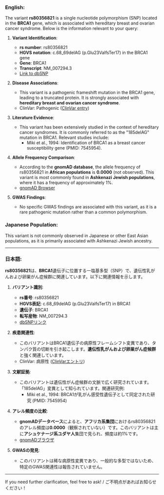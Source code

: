 ### English:
The variant **rs80356821** is a single nucleotide polymorphism (SNP) located in the **BRCA1** gene, which is associated with hereditary breast and ovarian cancer syndrome. Below is the information relevant to your query:

1. **Variant Identification**:
   - **rs number**: rs80356821
   - **HGVS notation**: c.68_69delAG (p.Glu23ValfsTer17) in the BRCA1 gene
   - **Gene**: BRCA1
   - **Transcript**: NM_007294.3
   - [Link to dbSNP](https://www.ncbi.nlm.nih.gov/snp/rs80356821)

2. **Disease Associations**:
   - This variant is a pathogenic frameshift mutation in the BRCA1 gene, leading to a truncated protein. It is strongly associated with **hereditary breast and ovarian cancer syndrome**.
   - ClinVar: Pathogenic ([ClinVar entry](https://www.ncbi.nlm.nih.gov/clinvar/variation/17661/))

3. **Literature Evidence**:
   - This variant has been extensively studied in the context of hereditary cancer syndromes. It is commonly referred to as the "185delAG" mutation in BRCA1. Relevant studies include:
     - Miki et al., 1994: Identification of BRCA1 as a breast cancer susceptibility gene (PMID: 7545954).

4. **Allele Frequency Comparison**:
   - According to the **gnomAD database**, the allele frequency of rs80356821 in **African populations** is **0.0000** (not observed). This variant is most commonly found in **Ashkenazi Jewish populations**, where it has a frequency of approximately 1%.
   - [gnomAD Browser](https://gnomad.broadinstitute.org/variant/17-43044295-AG-A)

5. **GWAS Findings**:
   - No specific GWAS findings are associated with this variant, as it is a rare pathogenic mutation rather than a common polymorphism.

### Japanese Population:
This variant is not commonly observed in Japanese or other East Asian populations, as it is primarily associated with Ashkenazi Jewish ancestry.

---

### 日本語:
**rs80356821**は、**BRCA1**遺伝子に位置する一塩基多型（SNP）で、遺伝性乳がんおよび卵巣がん症候群に関連しています。以下に関連情報を示します。

1. **バリアント識別**:
   - **rs番号**: rs80356821
   - **HGVS表記**: c.68_69delAG (p.Glu23ValfsTer17) in BRCA1
   - **遺伝子**: BRCA1
   - **転写産物**: NM_007294.3
   - [dbSNPリンク](https://www.ncbi.nlm.nih.gov/snp/rs80356821)

2. **疾患関連性**:
   - このバリアントはBRCA1遺伝子の病原性フレームシフト変異であり、タンパク質の切断を引き起こします。**遺伝性乳がんおよび卵巣がん症候群**と強く関連しています。
   - ClinVar: 病原性 ([ClinVarエントリ](https://www.ncbi.nlm.nih.gov/clinvar/variation/17661/))

3. **文献証拠**:
   - このバリアントは遺伝性がん症候群の文脈で広く研究されています。「185delAG」変異として知られています。関連研究例:
     - Miki et al., 1994: BRCA1が乳がん感受性遺伝子として同定された研究 (PMID: 7545954)

4. **アレル頻度の比較**:
   - **gnomADデータベース**によると、**アフリカ系集団**におけるrs80356821のアレル頻度は**0.0000**（観察されていない）です。このバリアントは主に**アシュケナージ系ユダヤ人**集団で見られ、頻度は約1%です。
   - [gnomADブラウザ](https://gnomad.broadinstitute.org/variant/17-43044295-AG-A)

5. **GWASの発見**:
   - このバリアントは稀な病原性変異であり、一般的な多型ではないため、特定のGWAS関連性は報告されていません。

---

If you need further clarification, feel free to ask! / ご不明点があればお知らせください！